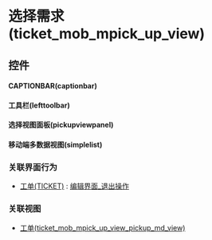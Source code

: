 # 选择需求(ticket_mob_mpick_up_view)  <!-- {docsify-ignore-all} -->



## 控件
#### CAPTIONBAR(captionbar)
#### 工具栏(lefttoolbar)
#### 选择视图面板(pickupviewpanel)
#### 移动端多数据视图(simplelist)


### 关联界面行为
  * [工单(TICKET)](module/ProdMgmt/ticket) : [编辑界面_退出操作](module/ProdMgmt/ticket#界面行为)

### 关联视图
  * [工单(ticket_mob_mpick_up_view_pickup_md_view)](app/view/ticket_mob_mpick_up_view_pickup_md_view)

<script>
 const { createApp } = Vue
  createApp({
    data() {
      return {

      }
    }
  }).use(ElementPlus).mount('#app')
</script>